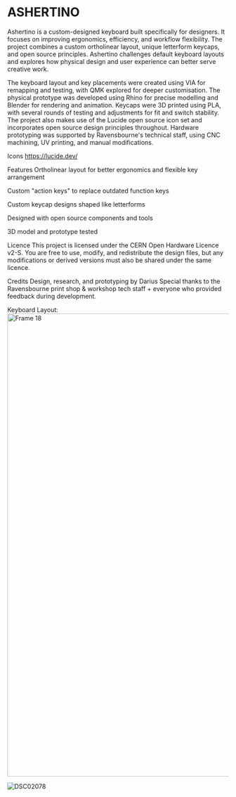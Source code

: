 # ASHERTINO
Ashertino is a custom-designed keyboard built specifically for designers. It focuses on improving ergonomics, efficiency, and workflow flexibility. The project combines a custom ortholinear layout, unique letterform keycaps, and open source principles. Ashertino challenges default keyboard layouts and explores how physical design and user experience can better serve creative work.

The keyboard layout and key placements were created using VIA for remapping and testing, with QMK explored for deeper customisation. The physical prototype was developed using Rhino for precise modelling and Blender for rendering and animation. Keycaps were 3D printed using PLA, with several rounds of testing and adjustments for fit and switch stability. The project also makes use of the Lucide open source icon set and incorporates open source design principles throughout. Hardware prototyping was supported by Ravensbourne's technical staff, using CNC machining, UV printing, and manual modifications.

Icons
https://lucide.dev/

Features
Ortholinear layout for better ergonomics and flexible key arrangement

Custom "action keys" to replace outdated function keys

Custom keycap designs shaped like letterforms

Designed with open source components and tools

3D model and prototype tested

Licence
This project is licensed under the CERN Open Hardware Licence v2-S. You are free to use, modify, and redistribute the design files, but any modifications or derived versions must also be shared under the same licence.

Credits
Design, research, and prototyping by Darius
Special thanks to the Ravensbourne print shop & workshop tech staff + everyone who provided feedback during development.

Keyboard Layout:
<img width="1054" alt="Frame 18" src="https://github.com/user-attachments/assets/d30305a2-8275-4b68-a5c9-e2e8b2261963" />

![DSC02078](https://github.com/user-attachments/assets/6320899b-19dc-4eb5-9389-d12d6e49ba71)
